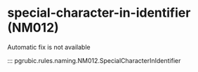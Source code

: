 # special-character-in-identifier (NM012)

Automatic fix is not available

::: pgrubic.rules.naming.NM012.SpecialCharacterInIdentifier

